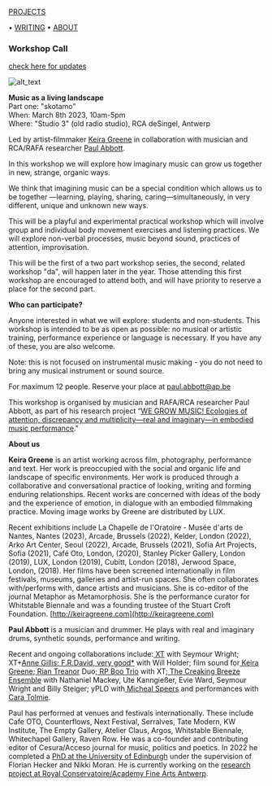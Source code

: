 <!-- NAV for all headers !-->
[PROJECTS](https://paulabbott.net/index.html)
<!--[Future](https://paulabbott.net/future/)!-->
 • [WRITING](https://paulabbott.net/wr)
 • [ABOUT](https://paulabbott.net/about/)
<!-- end nav! -->

### Workshop Call

<div id="standard-text" markdown="1">

[check here for updates](https://www.ap-arts.be/evenement/music-living-landscape-workshop-keira-greene-paul-abbott)  


![alt_text](https://paulabbott.net/assets/images/ap-gkg-skotamo.jpg)

**Music as a living landscape**  
Part one: "skotamo"  
When: March 8th 2023, 10am-5pm  
Where: "Studio 3" (old radio studio), RCA deSingel, Antwerp

Led by artist-filmmaker [Keira Greene](https://lux.org.uk/artist/keira-greene/) in collaboration with musician and RCA/RAFA researcher [Paul Abbott](https://paulabbott.net/about/).

In this workshop we will explore how imaginary music can grow us together in new, strange, organic ways.

We think that imagining music can be a special condition which allows us to be together —learning, playing, sharing, caring—simultaneously, in very different, unique and unknown new ways.

This will be a playful and experimental practical workshop which will involve group and individual body movement exercises and listening practices. We will explore non-verbal processes, music beyond sound, practices of attention, improvisation.

This will be the first of a two part workshop series, the second, related workshop "da", will happen later in the year. Those attending this first workshop are encouraged to attend both, and will have priority to reserve a place for the second part.

**Who can participate?**

Anyone interested in what we will explore: students and non-students. This workshop is intended to be as open as possible: no musical or artistic training, performance experience or language is necessary. If you have any of these, you are also welcome.

Note: this is not focused on instrumental music making - you do not need to bring any musical instrument or sound source.

For maximum 12 people. Reserve your place at <span style="text-decoration:underline;">paul.abbott@ap.be</span>

This workshop is organised by musician and RAFA/RCA researcher Paul Abbott, as part of his research project “[WE GROW MUSIC! Ecologies of attention, discrepancy and multiplicity—real and imaginary—in embodied music performance](https://www.ap-arts.be/en/research/we-grow-music-ecologies-attention-discrepancy-and-multiplicity-real-and-imaginary-embodied)."

**About us**

**Keira Greene** is an artist working across film, photography, performance and text. Her work is preoccupied with the social and organic life and landscape of specific environments. Her work is produced through a collaborative and conversational practice of looking, writing and forming enduring relationships. Recent works are concerned with ideas of the body and the experience of emotion, in dialogue with an embodied filmmaking practice. Moving image works by Greene are distributed by LUX.

Recent exhibitions include La Chapelle de l'Oratoire - Musée d'arts de Nantes, Nantes (2023), Arcade, Brussels (2022), Kelder, London (2022), Arko Art Center, Seoul (2022), Arcade, Brussels (2021), Sofia Art Projects, Sofia (2021), Café Oto, London, (2020), Stanley Picker Gallery, London (2019), LUX, London (2019), Cubitt, London (2018), Jerwood Space, London, (2018). Her films have been screened internationally in film festivals, museums, galleries and artist-run spaces. She often collaborates with/performs with, dance artists and musicians. She is co-editor of the journal Metaphor as Metamorphosis. She is the performance curator for Whitstable Biennale and was a founding trustee of the Stuart Croft Foundation. [http://keiragreene.com](http://keiragreene.com)

**Paul Abbott** is a musician and drummer. He plays with real and imaginary drums, synthetic sounds, performance and writing.

Recent and ongoing collaborations include:[ XT](https://paulabbott.net/about/#) with Seymour Wright; XT+[Anne Gillis](https://paulabbott.net/about/#);[ F.R.David, very good*](https://www.uhbooks.directory/2020/03/02/f-r-david-very-good/) with Will Holder; film sound for[ Keira Greene](http://keiragreene.com/);[ Rian Treanor](http://www.riantreanor.com/) Duo;[ RP Boo Trio](https://www.cafeoto.co.uk/shop/xt-and-rp-boo-311218/) with XT;[ The Creaking Breeze Ensemble](https://www.cafeoto.co.uk/events/nathaniel-mackey-creaking-breeze-ensemble/) with Nathaniel Mackey, Ute Kanngießer, Evie Ward, Seymour Wright and Billy Steiger; yPLO with[ Micheal Speers](https://michaelspeers.net/) and performances with[ Cara Tolmie](http://caratolmie.tumblr.com/).

Paul has performed at venues and festivals internationally. These include Cafe OTO, Counterflows, Next Festival, Serralves, Tate Modern, KW Institute, The Empty Gallery, Atelier Claus, Argos, Whitstable Biennale, Whitechapel Gallery, Raven Row. He was a co-founder and contributing editor of Cesura/Acceso journal for music, politics and poetics. In 2022 he completed a [PhD at the University of Edinburgh](http://dx.doi.org/10.7488/era/2024) under the supervision of Florian Hecker and Nikki Moran. He is currently working on the [research project at Royal Conservatoire/Academy Fine Arts Antwerp](https://www.ap-arts.be/en/research/we-grow-music-ecologies-attention-discrepancy-and-multiplicity-real-and-imaginary-embodied).

</div>

